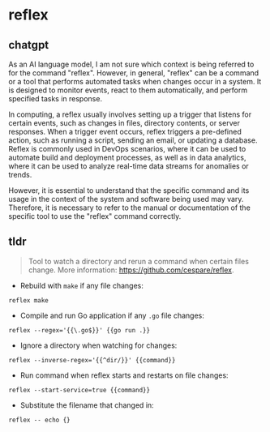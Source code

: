 # reflex 
## chatgpt 
As an AI language model, I am not sure which context is being referred to for the command "reflex". However, in general, "reflex" can be a command or a tool that performs automated tasks when changes occur in a system. It is designed to monitor events, react to them automatically, and perform specified tasks in response. 

In computing, a reflex usually involves setting up a trigger that listens for certain events, such as changes in files, directory contents, or server responses. When a trigger event occurs, reflex triggers a pre-defined action, such as running a script, sending an email, or updating a database. Reflex is commonly used in DevOps scenarios, where it can be used to automate build and deployment processes, as well as in data analytics, where it can be used to analyze real-time data streams for anomalies or trends.

However, it is essential to understand that the specific command and its usage in the context of the system and software being used may vary. Therefore, it is necessary to refer to the manual or documentation of the specific tool to use the "reflex" command correctly. 

## tldr 
 
> Tool to watch a directory and rerun a command when certain files change.
> More information: <https://github.com/cespare/reflex>.

- Rebuild with `make` if any file changes:

`reflex make`

- Compile and run Go application if any `.go` file changes:

`reflex --regex='{{\.go$}}' {{go run .}}`

- Ignore a directory when watching for changes:

`reflex --inverse-regex='{{^dir/}}' {{command}}`

- Run command when reflex starts and restarts on file changes:

`reflex --start-service=true {{command}}`

- Substitute the filename that changed in:

`reflex -- echo {}`
